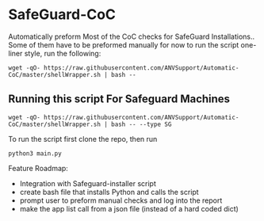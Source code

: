 # SafeGuard-CoC
Automatically preform Most of the CoC checks for SafeGuard Installations.. 
Some of them have to be preformed manually for now
to run the script one-liner style, run the following:
```shellscript
wget -qO- https://raw.githubusercontent.com/ANVSupport/Automatic-CoC/master/shellWrapper.sh | bash --
```
## Running this script For Safeguard Machines
```shellscript
wget -qO- https://raw.githubusercontent.com/ANVSupport/Automatic-CoC/master/shellWrapper.sh | bash -- --type SG
```
To run the script first clone the repo, then run 
```shellscript
python3 main.py
```
Feature Roadmap:
- Integration with Safeguard-installer script
- create bash file that installs Python and calls the script
- prompt user to preform manual checks and log into the report
- make the app list call from a json file (instead of a hard coded dict)
